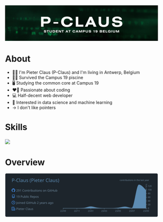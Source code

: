 ![profile header](https://github.com/P-Claus/P-Claus/blob/main/Profile-header.png)
# About
* 🙋‍♂️ I'm Pieter Claus (P-Claus) and I'm living in Antwerp, Belgium
* 🏊‍♂️ Survived the Campus 19 piscine
* 🖥️ Studying the common core at Campus 19
* ❤️‍🔥 Passionate about coding
* 💻 Half-decent web developer
* 🤖 Interested in data science and machine learning
* → I don't like pointers


# Skills
<h3 align='left-align'>
<img src="https://skillicons.dev/icons?i=c,html,css,git,github,vim,vscode,js,react,mongodb,nodejs,vite" />
</h3>

# Overview

![](https://raw.githubusercontent.com/P-Claus/profile-stats/master/profile-summary-card-output/city_lights/0-profile-details.svg)


